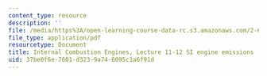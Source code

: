 ```yaml
---
content_type: resource
description: ''
file: /media/https%3A/open-learning-course-data-rc.s3.amazonaws.com/2-61-internal-combustion-engines-spring-2017/37be0f6e7601d3239a746095c1a6f91d_MIT2_61S17_lec11-12.pdf
file_type: application/pdf
resourcetype: Document
title: Internal Combustion Engines, Lecture 11-12 SI engine emissions
uid: 37be0f6e-7601-d323-9a74-6095c1a6f91d
---
```

